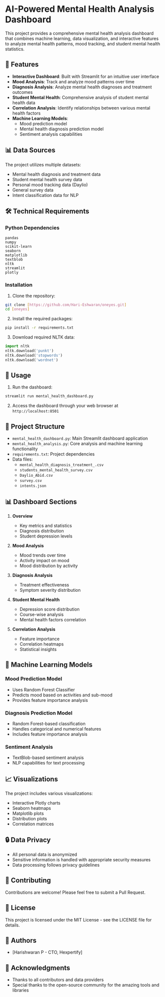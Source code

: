 # AI-Powered Mental Health Analysis Dashboard

This project provides a comprehensive mental health analysis dashboard that combines machine learning, data visualization, and interactive features to analyze mental health patterns, mood tracking, and student mental health statistics.

## 🚀 Features

- **Interactive Dashboard**: Built with Streamlit for an intuitive user interface
- **Mood Analysis**: Track and analyze mood patterns over time
- **Diagnosis Analysis**: Analyze mental health diagnoses and treatment outcomes
- **Student Mental Health**: Comprehensive analysis of student mental health data
- **Correlation Analysis**: Identify relationships between various mental health factors
- **Machine Learning Models**: 
  - Mood prediction model
  - Mental health diagnosis prediction model
  - Sentiment analysis capabilities

## 📊 Data Sources

The project utilizes multiple datasets:
- Mental health diagnosis and treatment data
- Student mental health survey data
- Personal mood tracking data (Daylio)
- General survey data
- Intent classification data for NLP

## 🛠️ Technical Requirements

### Python Dependencies
```
pandas
numpy
scikit-learn
seaborn
matplotlib
textblob
nltk
streamlit
plotly
```

### Installation

1. Clone the repository:
```bash
git clone [https://github.com/Hari-Eshwaran/oneyes.git]
cd [oneyes]
```

2. Install the required packages:
```bash
pip install -r requirements.txt
```

3. Download required NLTK data:
```python
import nltk
nltk.download('punkt')
nltk.download('stopwords')
nltk.download('wordnet')
```

## 🚀 Usage

1. Run the dashboard:
```bash
streamlit run mental_health_dashboard.py
```

2. Access the dashboard through your web browser at `http://localhost:8501`

## 📁 Project Structure

- `mental_health_dashboard.py`: Main Streamlit dashboard application
- `mental_health_analysis.py`: Core analysis and machine learning functionality
- `requirements.txt`: Project dependencies
- Data files:
  - `mental_health_diagnosis_treatment_.csv`
  - `students_mental_health_survey.csv`
  - `Daylio_Abid.csv`
  - `survey.csv`
  - `intents.json`

## 📊 Dashboard Sections

1. **Overview**
   - Key metrics and statistics
   - Diagnosis distribution
   - Student depression levels

2. **Mood Analysis**
   - Mood trends over time
   - Activity impact on mood
   - Mood distribution by activity

3. **Diagnosis Analysis**
   - Treatment effectiveness
   - Symptom severity distribution

4. **Student Mental Health**
   - Depression score distribution
   - Course-wise analysis
   - Mental health factors correlation

5. **Correlation Analysis**
   - Feature importance
   - Correlation heatmaps
   - Statistical insights

## 🤖 Machine Learning Models

### Mood Prediction Model
- Uses Random Forest Classifier
- Predicts mood based on activities and sub-mood
- Provides feature importance analysis

### Diagnosis Prediction Model
- Random Forest-based classification
- Handles categorical and numerical features
- Includes feature importance analysis

### Sentiment Analysis
- TextBlob-based sentiment analysis
- NLP capabilities for text processing

## 📈 Visualizations

The project includes various visualizations:
- Interactive Plotly charts
- Seaborn heatmaps
- Matplotlib plots
- Distribution plots
- Correlation matrices

## 🔒 Data Privacy

- All personal data is anonymized
- Sensitive information is handled with appropriate security measures
- Data processing follows privacy guidelines

## 🤝 Contributing

Contributions are welcome! Please feel free to submit a Pull Request.

## 📝 License

This project is licensed under the MIT License - see the LICENSE file for details.

## 👥 Authors

- [Harishwaran P - CTO, Hexpertify]

## 🙏 Acknowledgments

- Thanks to all contributors and data providers
- Special thanks to the open-source community for the amazing tools and libraries 

